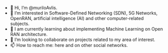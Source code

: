 - 👋 Hi, I’m @muriloAvlis.
- 👀 I’m interested in Software-Defined Networking (SDN), 5G Networks, OpenRAN, artificial intelligence (AI) and other computer-related subjects.
- 🌱 I am currently learning about implementing Machine Learning on Open RAN architecture.
- 💞️ I’m looking to collaborate on projects related to my area of interest.
- 📫 How to reach me: here and on other social networks.

<!---
muriloAvlis/muriloAvlis is a ✨ special ✨ repository because its `README.md` (this file) appears on your GitHub profile.
You can click the Preview link to take a look at your changes.
--->
